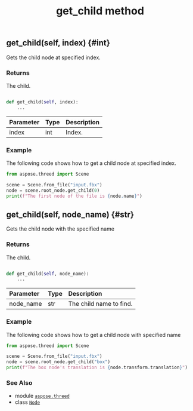 ﻿---
title: get_child method
second_title: Aspose.3D for Python via .NET API References
description: 
type: docs
weight: 80
url: /python-net/aspose.threed/node/get_child/
is_root: false
---

## get_child(self, index) {#int}

Gets the child node at specified index.


### Returns 


The child.


```python

def get_child(self, index):
    ...
```


| Parameter | Type | Description |
| :- | :- | :- |
| index | int | Index. |

### Example 


The following code shows how to get a child node at specified index.

```python
from aspose.threed import Scene

scene = Scene.from_file("input.fbx")
node = scene.root_node.get_child(0)
print(f"The first node of the file is {node.name}")

```


## get_child(self, node_name) {#str}

Gets the child node with the specified name


### Returns 


The child.


```python

def get_child(self, node_name):
    ...
```


| Parameter | Type | Description |
| :- | :- | :- |
| node_name | str | The child name to find. |

### Example 


The following code shows how to get a child node with specified name

```python
from aspose.threed import Scene

scene = Scene.from_file("input.fbx")
node = scene.root_node.get_child("box")
print(f"The box node's translation is {node.transform.translation}")

```



### See Also
* module [`aspose.threed`](../../)
* class [`Node`](/3d/python-net/aspose.threed/node)
